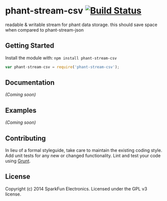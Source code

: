 # phant-stream-csv [![Build Status](https://secure.travis-ci.org/sparkfun/phant-stream-csv.png?branch=master)](http://travis-ci.org/sparkfun/phant-stream-csv)

readable & writable stream for phant data storage.  this should save space when compared to phant-stream-json

## Getting Started
Install the module with: `npm install phant-stream-csv`

```javascript
var phant-stream-csv = require('phant-stream-csv');
```

## Documentation
_(Coming soon)_

## Examples
_(Coming soon)_

## Contributing
In lieu of a formal styleguide, take care to maintain the existing coding style. Add unit tests for any new or changed functionality. Lint and test your code using [Grunt](http://gruntjs.com/).

## License
Copyright (c) 2014 SparkFun Electronics. Licensed under the GPL v3 license.
